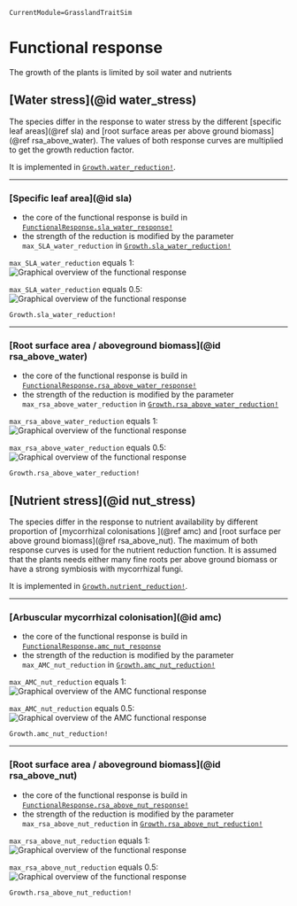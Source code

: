 ```@meta
CurrentModule=GrasslandTraitSim
```

# Functional response

The growth of the plants is limited by soil water and nutrients

## [Water stress](@id water_stress)

The species differ in the response to water stress by the different [specific leaf areas](@ref sla) and [root surface areas per above ground biomass](@ref rsa_above_water). The values of both response curves are multiplied to get the growth reduction factor.

It is implemented in [`Growth.water_reduction!`](@ref).

---
### [Specific leaf area](@id sla) 

- the core of the functional response is build in [`FunctionalResponse.sla_water_response!`](@ref)
- the strength of the reduction is modified by the parameter `max_SLA_water_reduction` in [`Growth.sla_water_reduction!`](@ref)

`max_SLA_water_reduction` equals 1:
![Graphical overview of the functional response](../img/sla_water_response.svg)

`max_SLA_water_reduction` equals 0.5:
![Graphical overview of the functional response](../img/sla_water_response_0_5.svg)

```@docs
Growth.sla_water_reduction!
```

--- 
### [Root surface area / aboveground biomass](@id rsa_above_water)

- the core of the functional response is build in [`FunctionalResponse.rsa_above_water_response!`](@ref)
- the strength of the reduction is modified by the parameter `max_rsa_above_water_reduction` in [`Growth.rsa_above_water_reduction!`](@ref)

`max_rsa_above_water_reduction` equals 1:
![Graphical overview of the functional response](../img/rsa_above_water_response.svg)

`max_rsa_above_water_reduction` equals 0.5:
![Graphical overview of the functional response](../img/rsa_above_water_response_0_5.svg)

```@docs
Growth.rsa_above_water_reduction!
```

## [Nutrient stress](@id nut_stress)

The species differ in the response to nutrient availability by different proportion of [mycorrhizal colonisations ](@ref amc) and [root surface per above ground biomass](@ref rsa_above_nut). The maximum of both response curves is used for the nutrient reduction function. It is assumed that the plants needs either many fine roots per above ground biomass or have a strong symbiosis with mycorrhizal fungi. 

It is implemented in [`Growth.nutrient_reduction!`](@ref).

---
### [Arbuscular mycorrhizal colonisation](@id amc)

- the core of the functional response is build in [`FunctionalResponse.amc_nut_response`](@ref)
- the strength of the reduction is modified by the parameter `max_AMC_nut_reduction` in [`Growth.amc_nut_reduction!`](@ref)

`max_AMC_nut_reduction` equals 1:
![Graphical overview of the AMC functional response](../img/amc_nut_response.svg)

`max_AMC_nut_reduction` equals 0.5:
![Graphical overview of the AMC functional response](../img/amc_nut_response_0_5.svg)

```@docs
Growth.amc_nut_reduction!
```


---
### [Root surface area / aboveground biomass](@id rsa_above_nut)

- the core of the functional response is build in [`FunctionalResponse.rsa_above_nut_response!`](@ref)
- the strength of the reduction is modified by the parameter `max_rsa_above_nut_reduction` in [`Growth.rsa_above_nut_reduction!`](@ref)

`max_rsa_above_nut_reduction` equals 1:
![Graphical overview of the functional response](../img/rsa_above_nut_response.svg)

`max_rsa_above_nut_reduction` equals 0.5:
![Graphical overview of the functional response](../img/rsa_above_nut_response_0_5.svg)


```@docs
Growth.rsa_above_nut_reduction!
```